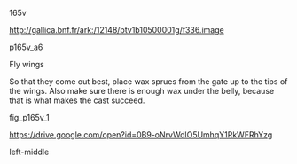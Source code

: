 165v 

http://gallica.bnf.fr/ark:/12148/btv1b10500001g/f336.image

p165v_a6

Fly wings

So that they come out best, place wax sprues from the gate up to the tips of the wings. Also make sure there is enough wax under the belly, because that is what makes the cast succeed.



fig_p165v_1

https://drive.google.com/open?id=0B9-oNrvWdlO5UmhqY1RkWFRhYzg

left-middle



 


 


 

















 



